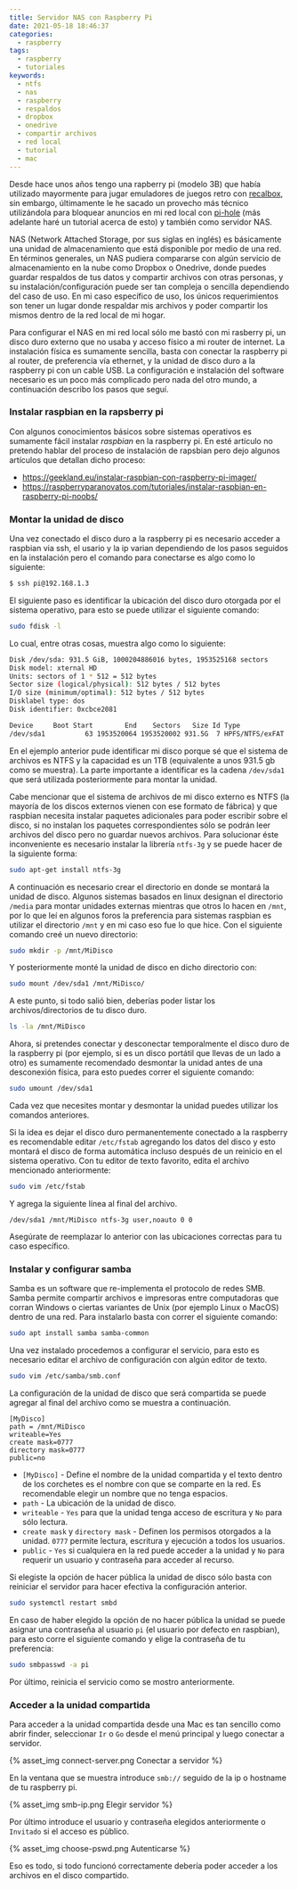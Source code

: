 ```yaml
---
title: Servidor NAS con Raspberry Pi
date: 2021-05-18 18:46:37
categories:
  - raspberry
tags:
  - raspberry
  - tutoriales
keywords:
  - ntfs
  - nas
  - raspberry
  - respaldos
  - dropbox
  - onedrive
  - compartir archivos
  - red local
  - tutorial
  - mac
---
```


Desde hace unos años tengo una rapberry pi (modelo 3B) que había utilizado mayormente para jugar emuladores de juegos retro con [recalbox](https://www.recalbox.com), sin embargo, últimamente le he sacado un provecho más técnico utilizándola para bloquear anuncios en mi red local con [pi-hole](https://pi-hole.net) (más adelante haré un tutorial acerca de esto) y también como servidor NAS. 

NAS (Network Attached Storage, por sus siglas en inglés) es básicamente una unidad de almacenamiento que está disponible por medio de una red. En términos generales, un NAS pudiera compararse con algún servicio de almacenamiento en la nube como Dropbox o Onedrive, donde puedes guardar respaldos de tus datos y compartir archivos con otras personas, y su instalación/configuración puede ser tan compleja o sencilla dependiendo del caso de uso. En mi caso específico de uso, los únicos requerimientos son tener un lugar donde respaldar mis archivos y poder compartir los mismos dentro de la red local de mi hogar.
<!-- more -->

Para configurar el NAS en mi red local sólo me bastó con mi rasberry pi, un disco duro externo que no usaba y acceso físico a mi router de internet. La instalación física es sumamente sencilla, basta con conectar la raspberry pi al router, de preferencia vía ethernet, y la unidad de disco duro a la raspberry pi con un cable USB. La configuración e instalación del software necesario es un poco más complicado pero nada del otro mundo, a continuación describo los pasos que seguí.

### Instalar raspbian en la rapsberry pi

Con algunos conocimientos básicos sobre sistemas operativos es sumamente fácil instalar _raspbian_ en la raspberry pi. En esté artículo no pretendo hablar del proceso de instalación de rapsbian pero dejo algunos artículos que detallan dicho proceso:

- https://geekland.eu/instalar-raspbian-con-raspberry-pi-imager/
- https://raspberryparanovatos.com/tutoriales/instalar-raspbian-en-raspberry-pi-noobs/

### Montar la unidad de disco

Una vez conectado el disco duro a la raspberry pi es necesario acceder a raspbian via ssh, el usario y la ip varian dependiendo de los pasos seguidos en la instalación pero el comando para conectarse es algo como lo siguiente:

```sh
$ ssh pi@192.168.1.3
```

El siguiente paso es identificar la ubicación del disco duro otorgada por el sistema operativo, para esto se puede utilizar el siguiente comando:

```sh
sudo fdisk -l
```

Lo cual, entre otras cosas, muestra algo como lo siguiente:

```sh
Disk /dev/sda: 931.5 GiB, 1000204886016 bytes, 1953525168 sectors
Disk model: xternal HD
Units: sectors of 1 * 512 = 512 bytes
Sector size (logical/physical): 512 bytes / 512 bytes
I/O size (minimum/optimal): 512 bytes / 512 bytes
Disklabel type: dos
Disk identifier: 0xcbce2081

Device     Boot Start        End    Sectors   Size Id Type
/dev/sda1          63 1953520064 1953520002 931.5G  7 HPFS/NTFS/exFAT
```

En el ejemplo anterior pude identificar mi disco porque sé que el sistema de archivos es NTFS y la capacidad es un 1TB (equivalente a unos 931.5 gb como se muestra). La parte importante a identificar es la cadena `/dev/sda1` que será utilizada posteriormente para montar la unidad.

Cabe mencionar que el sistema de archivos de mi disco externo es NTFS (la mayoría de los discos externos vienen con ese formato de fábrica) y que raspbian necesita instalar paquetes adicionales para poder escribir sobre el disco, si no instalan los paquetes correspondientes sólo se podrán leer archivos del disco pero no guardar nuevos archivos. Para solucionar éste inconveniente es necesario instalar la librería `ntfs-3g` y se puede hacer de la siguiente forma:

```sh
sudo apt-get install ntfs-3g
```

A continuación es necesario crear el directorio en donde se montará la unidad de disco. Algunos sistemas basados en linux designan el directorio `/media` para montar unidades externas mientras que otros lo hacen en `/mnt`, por lo que leí en algunos foros la preferencia para sistemas raspbian es utilizar el directorio `/mnt` y en mi caso eso fue lo que hice. Con el siguiente comando creé un nuevo directorio:

```sh
sudo mkdir -p /mnt/MiDisco
```

Y posteriormente monté la unidad de disco en dicho directorio con:

```sh
sudo mount /dev/sda1 /mnt/MiDisco/
```

A este punto, si todo salió bien, deberías poder listar los archivos/directorios de tu disco duro.

```sh
ls -la /mnt/MiDisco
```

Ahora, si pretendes conectar y desconectar temporalmente el disco duro de la raspberry pi (por ejemplo, si es un disco portátil que llevas de un lado a otro) es sumamente recomendado desmontar la unidad antes de una desconexión física, para esto puedes correr el siguiente comando:

```sh
sudo umount /dev/sda1
```

Cada vez que necesites montar y desmontar la unidad puedes utilizar los comandos anteriores.

Si la idea es dejar el disco duro permanentemente conectado a la raspberry es recomendable editar `/etc/fstab` agregando los datos del disco y esto montará el disco de forma automática incluso después de un reinicio en el sistema operativo. Con tu editor de texto favorito, edita el archivo mencionado anteriormente:

```sh
sudo vim /etc/fstab
```

Y agrega la siguiente línea al final del archivo.

```
/dev/sda1 /mnt/MiDisco ntfs-3g user,noauto 0 0
```

Asegúrate de reemplazar lo anterior con las ubicaciones correctas para tu caso específico.

### Instalar y configurar samba

Samba es un software que re-implementa el protocolo de redes SMB. Samba permite compartir archivos e impresoras entre computadoras que corran Windows o ciertas variantes de Unix (por ejemplo Linux o MacOS) dentro de una red. Para instalarlo basta con correr el siguiente comando:

```sh
sudo apt install samba samba-common
```

Una vez instalado procedemos a configurar el servicio, para esto es necesario editar el archivo de configuración con algún editor de texto.

```sh
sudo vim /etc/samba/smb.conf
```

La configuración de la unidad de disco que será compartida se puede agregar al final del archivo como se muestra a continuación.

```
[MyDisco]
path = /mnt/MiDisco
writeable=Yes
create mask=0777
directory mask=0777
public=no
```

- `[MyDisco]` - Define el nombre de la unidad compartida y el texto dentro de los corchetes es el nombre con que se comparte en la red. Es recomendable elegir un nombre que no tenga espacios.
- `path` - La ubicación de la unidad de disco.
- `writeable` - `Yes` para que la unidad tenga acceso de escritura y `No` para sólo lectura.
- `create mask` y `directory mask` - Definen los permisos otorgados a la unidad. `0777` permite lectura, escritura y ejecución a todos los usuarios.
- `public` - `Yes` si cualquiera en la red puede acceder a la unidad y `No` para requerir un usuario y contraseña para acceder al recurso.

Si elegiste la opción de hacer pública la unidad de disco sólo basta con reiniciar el servidor para hacer efectiva la configuración anterior.

```sh
sudo systemctl restart smbd
```

En caso de haber elegido la opción de no hacer pública la unidad se puede asignar una contraseña al usuario `pi` (el usuario por defecto en raspbian), para esto corre el siguiente comando y elige la contraseña de tu preferencia:

```sh
sudo smbpasswd -a pi
```

Por último, reinicia el servicio como se mostro anteriormente.

### Acceder a la unidad compartida

Para acceder a la unidad compartida desde una Mac es tan sencillo como abrir finder, seleccionar `Ir` o `Go` desde el menú principal y luego conectar a servidor.

{% asset_img connect-server.png Conectar a servidor %}

En la ventana que se muestra introduce `smb://` seguido de la ip o hostname de tu raspberry pi.

{% asset_img smb-ip.png Elegir servidor %}

Por último introduce el usuario y contraseña elegidos anteriormente o `Invitado` si el acceso es pùblico.

{% asset_img choose-pswd.png Autenticarse %}

Eso es todo, si todo funcionó correctamente debería poder acceder a los archivos en el disco compartido.
